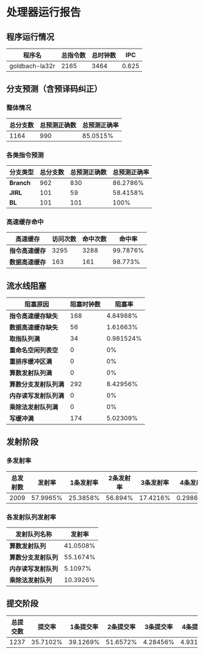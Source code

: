 # 处理器运行报告
## 程序运行情况
|程序名|总指令数|总时钟数|IPC|
|---|---|---|---|
|goldbach-la32r|2165|3464|0.625|

## 分支预测（含预译码纠正）
### 整体情况
|总分支数|总预测正确数|总预测正确率|
|---|---|---|
|1164|990|85.0515%|

### 各类指令预测
|分支类型|总分支数|总预测正确数|总预测正确率|
|---|---|---|---|
|**Branch**| 962 | 830 | 86.2786%|
|**JIRL**| 101 | 59 | 58.4158%|
|**BL**| 101 | 101 | 100%|

### 高速缓存命中
|高速缓存|访问次数|命中次数|命中率|
|---|---|---|---|
|**指令高速缓存**| 3295 | 3288 | 99.7876%|
|**数据高速缓存**| 163 | 161 | 98.773%|
## 流水线阻塞
|阻塞原因|阻塞时钟数|阻塞率|
|---|---|---|
|**指令高速缓存缺失**| 168 | 4.84988%|
|**数据高速缓存缺失**| 56 | 1.61663%|
|**取指队列满**| 34 | 0.981524%|
|**重命名空闲列表空**|0 | 0%|
|**重排序缓冲区满**|0 | 0%|
|**算数发射队列满**|0 | 0%|
|**算数分支发射队列满**|292 | 8.42956%|
|**内存读写发射队列满**|0 | 0%|
|**乘除法发射队列满**|0 | 0%|
|**写缓冲满**|174 | 5.02309%|

## 发射阶段
### 多发射率
|总发射数|发射率|1条发射率|2条发射率|3条发射率|4条发射率|
|---|---|---|---|---|---|
|2009|57.9965%|25.3858%|56.894%|17.4216%|0.298656%|

### 各发射队列发射率
|发射队列名称|发射率|
|---|---|
|**算数发射队列**|41.0508%|
|**算数分支发射队列**|55.1674%|
|**内存读写发射队列**|5.1097%|
|**乘除法发射队列**|10.3926%|

## 提交阶段
|总提交数|提交率|1条提交率|2条提交率|3条提交率|4条提交率|
|---|---|---|---|---|---|
|1237|35.7102%|39.1269%|51.6572%|4.28456%|4.93129%|

